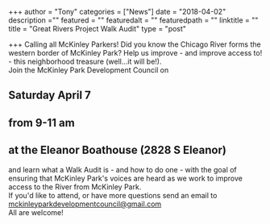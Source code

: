 +++
author = "Tony"
categories = ["News"]
date = "2018-04-02"
description =""
featured = ""
featuredalt = ""
featuredpath = ""
linktitle = ""
title = "Great Rivers Project Walk Audit"
type = "post"

+++
Calling all McKinley Parkers! Did you know the Chicago River forms the western border of McKinley Park? Help us improve - and improve access to! - this neighborhood treasure (well...it will be!).
<br/>
Join the McKinley Park Development Council on<h2> Saturday April 7 </h2>
<h2>from 9-11 am</h2>
<h2>at the Eleanor Boathouse (2828 S Eleanor) </h2>
and learn what a Walk Audit is - and how to do one - with the goal of ensuring that McKinley Park's voices are heard as we work to improve access to the River from McKinley Park.
<br/>
If you'd like to attend, or have more questions send an email to <a href="mailto:mckinleyparkdevelopmentcouncil@gmail.com?Subject=Wa;lk%20Audit" target="_top">mckinleyparkdevelopmentcouncil@gmail.com</a>
<br/>
All are welcome!
<br>
<br>
<br>
<br>
<br>
<br>

